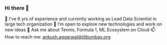 ### Hi there 👋

🔭 I've 6 yrs of experience and currently working as Lead Data Scientist in large tech organization
🌱 I’m open to explore new technologies and work on new ideas
💬 Ask me about Tennis, Formula 1, ML Ecosystem on Cloud
📫 How to reach me: ankush.aggarwal@iitbombay.org

<!--
**ankush1aggarwal/ankush1aggarwal** is a ✨ _special_ ✨ repository because its `README.md` (this file) appears on your GitHub profile.

Here are some ideas to get you started:

- 🔭 I’m currently working on ...
- 🌱 I’m currently learning ...
- 👯 I’m looking to collaborate on ...
- 🤔 I’m looking for help with ...
- 💬 Ask me about Tennis, Formula 1, ML Ecosystem on Cloud
- 📫 How to reach me: ...
- 😄 Pronouns: ...
- ⚡ Fun fact: ...
-->
